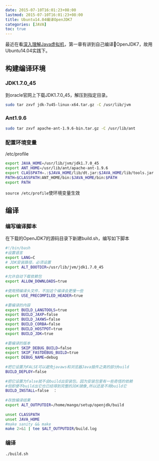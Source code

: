 ```yaml
---
date: 2015-07-10T16:01:23+08:00
lastmod: 2015-07-10T16:01:23+08:00
title: Ubuntu14.04编译OpenJDK7
categories: [JAVA]
toc: true
---
```


最近在看[深入理解Java虚拟机](http://book.douban.com/subject/6522893/)，第一章有讲到自己编译OpenJDK7，故用Ubuntu14.04实践下。

## 构建编译环境
### JDK1.7.0_45
到oracle官网上下载JDK1.7.0_45，解压到指定目录。

```sh
sudo tar zxvf jdk-7u45-linux-x64.tar.gz -C /usr/lib/jvm
```

### Ant1.9.6

```sh
sudo tar zxvf apache-ant-1.9.6-bin.tar.gz -C /usr/lib/ant
```

### 配置环境变量
/etc/profile

```sh
export JAVA_HOME=/usr/lib/jvm/jdk1.7.0_45  
export ANT_HOME=/usr/lib/ant/apache-ant-1.9.6
export CLASSPATH=.:$JAVA_HOME/lib/dt.jar:$JAVA_HOME/lib/tools.jar    
PATH=$CLASSPATH:ANT_HOME/bin:$JAVA_HOME/bin:$PATH  
export PATH 
```

`source /etc/profile`使环境变量生效
## 编译
### 编写编译脚本
在下载的OpenJDK7的源码目录下新建build.sh，编写如下脚本

```sh
#!/bin/bash  
#设置语言  
export LANG=C   
# JDK安装路径，必须设置
export ALT_BOOTDIR=/usr/lib/jvm/jdk1.7.0_45
  
#允许自动下载依赖包  
export ALLOW_DOWNLOADS=true  
  
#使用预编译头文件，不加这个编译会更慢一些 
export USE_PRECOMPILED_HEADER=true  
  
#要编译的内容  
export BUILD_LANGTOOLS=true  
export BUILD_JAXP=false
export BUILD_JAXWS=false
export BUILD_CORBA=false  
export BUILD_HOSTPOT=true  
export BUILD_JDK=true  
  
#要编译的版本  
export SKIP_DEBUG_BUILD=false  
export SKIP_FASTDEBUG_BUILD=true  
export DEBUG_NAME=debug  
  
#把它设置为FALSE可以避免javaws和浏览器Java插件之类的部分build  
BUILD_DEPLOY=false  
  
#把它设置为false就不会build出安装包。因为安装包里有一些奇怪的依赖  
#但即便不build出它也已经得到完整的JDK镜像,所以还是不用build它  
BUILD_INSTALL=false  ：
  
#存放编译结果  
export ALT_OUTPUTDIR=/home/mango/setup/openjdk/build
  
unset CLASSPATH  
unset JAVA_HOME  
#make sanity && make  
make 2>&1 | tee $ALT_OUTPUTDIR/build.log 
```
### 编译
`./build.sh`


